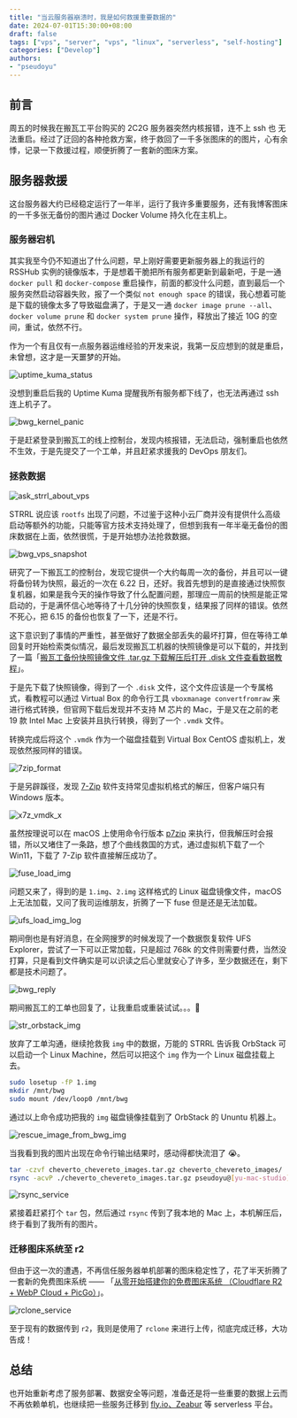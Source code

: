 ```yaml
---
title: "当云服务器崩溃时，我是如何救援重要数据的"
date: 2024-07-01T15:30:00+08:00
draft: false
tags: ["vps", "server", "vps", "linux", "serverless", "self-hosting"]
categories: ["Develop"]
authors:
- "pseudoyu"
---
```


## 前言

周五的时候我在搬瓦工平台购买的 2C2G 服务器突然内核报错，连不上 ssh 也 无法重启。经过了迂回的各种抢救方案，终于救回了一千多张图床的的图片，心有余悸，记录一下救援过程，顺便折腾了一套新的图床方案。

## 服务器救援

这台服务器大约已经稳定运行了一年半，运行了我许多重要服务，还有我博客图床的一千多张无备份的图片通过 Docker Volume 持久化在主机上。

### 服务器宕机

其实我至今仍不知道出了什么问题，早上刚好需要更新服务器上的我运行的 RSSHub 实例的镜像版本，于是想着干脆把所有服务都更新到最新吧，于是一通 `docker pull` 和 `docker-compose` 重启操作，前面的都没什么问题，直到最后一个服务突然启动容器失败，报了一个类似 `not enough space` 的错误，我心想着可能是下载的镜像太多了导致磁盘满了，于是又一通 `docker image prune --all`、`docker volume prune` 和 `docker system prune` 操作，释放出了接近 10G 的空间，重试，依然不行。

作为一个有且仅有一点服务器运维经验的开发来说，我第一反应想到的就是重启，未曾想，这才是一天噩梦的开始。

![uptime_kuma_status](https://image.pseudoyu.com/images/uptime_kuma_status.png)

没想到重启后我的 Uptime Kuma 提醒我所有服务都下线了，也无法再通过 ssh 连上机子了。

![bwg_kernel_panic](https://image.pseudoyu.com/images/bwg_kernel_panic.jpg)

于是赶紧登录到搬瓦工的线上控制台，发现内核报错，无法启动，强制重启也依然不生效，于是先提交了一个工单，并且赶紧求援我的 DevOps 朋友们。

### 拯救数据

![ask_strrl_about_vps](https://image.pseudoyu.com/images/ask_strrl_about_vps.png)

STRRL 说应该 `rootfs` 出现了问题，不过鉴于这种小云厂商并没有提供什么高级启动等额外的功能，只能等官方技术支持处理了，但想到我有一年半毫无备份的图床数据在上面，依然很慌，于是开始想办法抢救数据。

![bwg_vps_snapshot](https://image.pseudoyu.com/images/bwg_vps_snapshot.png)

研究了一下搬瓦工的控制台，发现它提供一个大约每周一次的备份，并且可以一键将备份转为快照，最近的一次在 6.22 日，还好。我首先想到的是直接通过快照恢复机器，如果是我今天的操作导致了什么配置问题，那理应一周前的快照是能正常启动的，于是满怀信心地等待了十几分钟的快照恢复，结果报了同样的错误。依然不死心，把 6.15 的备份也恢复了一下，还是不行。

这下意识到了事情的严重性，甚至做好了数据全部丢失的最坏打算，但在等待工单回复时开始检索类似情况，最后发现搬瓦工机器的快照镜像是可以下载的，并找到了一篇「[搬瓦工备份快照镜像文件 .tar.gz 下载解压后打开 .disk 文件查看数据教程](https://www.bandwagonhost.net/7558.html)」。

于是先下载了快照镜像，得到了一个 `.disk` 文件，这个文件应该是一个专属格式，看教程可以通过 Virtual Box 的命令行工具 `vboxmanage convertfromraw` 来进行格式转换，但官网下载后发现并不支持 M 芯片的 Mac，于是又在之前的老 19 款 Intel Mac 上安装并且执行转换，得到了一个 `.vmdk` 文件。

转换完成后将这个 `.vmdk` 作为一个磁盘挂载到 Virtual Box CentOS 虚拟机上，发现依然报同样的错误。

![7zip_format](https://image.pseudoyu.com/images/7zip_format.png)

于是另辟蹊径，发现 [7-Zip](https://arc.net/l/quote/tirhqejc) 软件支持常见虚拟机格式的解压，但客户端只有 Windows 版本。

![x7z_vmdk_x](https://image.pseudoyu.com/images/x7z_vmdk_x.jpg)

虽然按理说可以在 macOS 上使用命令行版本 [p7zip](https://github.com/p7zip-project/p7zip) 来执行，但我解压时会报错，所以又堵住了一条路，想了个曲线救国的方式，通过虚拟机下载了一个 Win11，下载了 7-Zip 软件直接解压成功了。

![fuse_load_img](https://image.pseudoyu.com/images/fuse_load_img.png)

问题又来了，得到的是 `1.img`、`2.img` 这样格式的 Linux 磁盘镜像文件，macOS 上无法加载，又问了我司运维朋友，折腾了一下 fuse 但是还是无法加载。

![ufs_load_img_log](https://image.pseudoyu.com/images/ufs_load_img_log.jpg)

期间倒也是有好消息，在全网搜罗的时候发现了一个数据恢复软件 UFS Explorer，尝试了一下可以正常加载，只是超过 768k 的文件则需要付费，当然没打算，只是看到文件确实是可以识读之后心里就安心了许多，至少数据还在，剩下都是技术问题了。

![bwg_reply](https://image.pseudoyu.com/images/bwg_reply.png)

期间搬瓦工的工单也回复了，让我重启或重装试试。。。🤣

![str_orbstack_img](https://image.pseudoyu.com/images/str_orbstack_img.png)

放弃了工单沟通，继续抢救我 `img` 中的数据，万能的 STRRL 告诉我 OrbStack 可以启动一个 Linux Machine，然后可以把这个 `img` 作为一个 Linux 磁盘挂载上去。

```bash
sudo losetup -fP 1.img
mkdir /mnt/bwg
sudo mount /dev/loop0 /mnt/bwg
```

通过以上命令成功把我的 `img` 磁盘镜像挂载到了 OrbStack 的 Ununtu 机器上。

![rescue_image_from_bwg_img](https://image.pseudoyu.com/images/rescue_image_from_bwg_img.png)

当我看到我的图片出现在命令行输出结果时，感动得都快流泪了 😭。

```bash
tar -czvf cheverto_chevereto_images.tar.gz cheverto_chevereto_images/
rsync -acvP ./cheverto_chevereto_images.tar.gz pseudoyu@[yu-mac-studio]:~/Downloads/
```

![rsync_service](https://image.pseudoyu.com/images/rsync_service.jpg)

紧接着赶紧打个 `tar` 包，然后通过 `rsync` 传到了我本地的 Mac 上，本机解压后，终于看到了我所有的图片。

### 迁移图床系统至 r2

但由于这一次的遭遇，不再信任服务器单机部署的图床稳定性了，花了半天折腾了一套新的免费图床系统 —— 「[从零开始搭建你的免费图床系统 （Cloudflare R2 + WebP Cloud + PicGo）](https://www.pseudoyu.com/en/2024/06/30/free_image_hosting_system_using_r2_webp_cloud_and_picgo/)」。

![rclone_service](https://image.pseudoyu.com/images/rclone_service.jpg)

至于现有的数据传到 `r2`，我则是使用了 `rclone` 来进行上传，彻底完成迁移，大功告成！

## 总结

也开始重新考虑了服务部署、数据安全等问题，准备还是将一些重要的数据上云而不再依赖单机，也继续把一些服务迁移到 [fly.io](https://fly.io)[、Zeabur](https://zeabur.com/) 等 serverless 平台。
